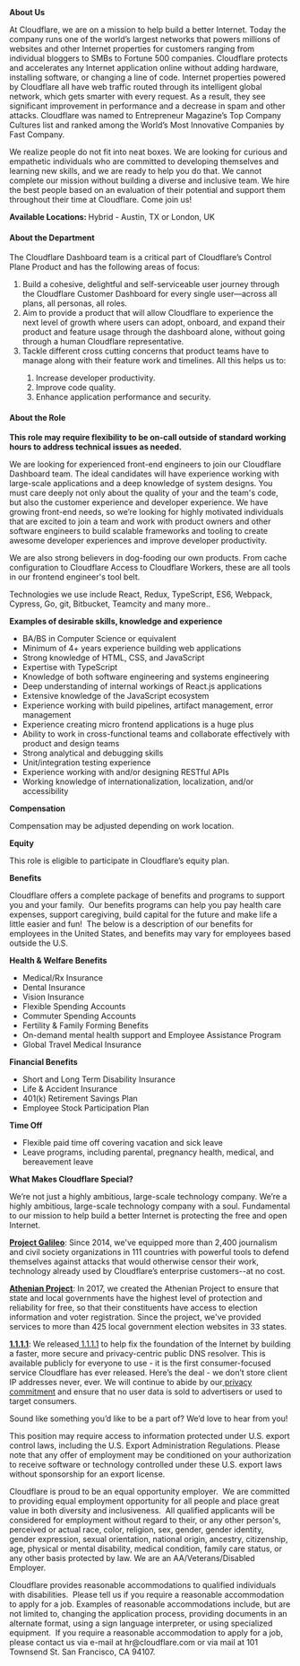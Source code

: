 <div class="content-intro">
	<div><strong>About Us</strong></div>
	<div>
		<p>At Cloudflare, we are on a mission to help build a better Internet. Today the company runs one of the world’s largest networks that powers millions of websites and other Internet properties for customers ranging from individual bloggers to SMBs to Fortune 500 companies. Cloudflare protects and accelerates any Internet application online without adding hardware, installing software, or changing a line of code. Internet properties powered by Cloudflare all have web traffic routed through its intelligent global network, which gets smarter with every request. As a result, they see significant improvement in performance and a decrease in spam and other attacks. Cloudflare was named to Entrepreneur Magazine’s Top Company Cultures list and ranked among the World’s Most Innovative Companies by Fast Company.&nbsp;</p>
		<p><span style="font-weight: 400;">We realize people do not fit into neat boxes. We are looking for curious and empathetic individuals who are committed to developing themselves and learning new skills, and we are ready to help you do that. We cannot complete our mission without building a diverse and inclusive team. We hire the best people based on an evaluation of their potential and support them throughout their time at Cloudflare. Come join us!&nbsp;</span></p>
	</div>
</div>
<p><strong>Available Locations: </strong>Hybrid - Austin, TX or London, UK</p>
<h4><strong>About the Department</strong></h4>
<p>The Cloudflare Dashboard team is a critical part of Cloudflare’s Control Plane Product and has the following areas of focus:</p>
<ol>
	<li>Build a cohesive, delightful and self-serviceable user journey through the Cloudflare Customer Dashboard for every single user—across all plans, all personas, all roles.&nbsp;</li>
	<li>Aim to provide a product that will allow Cloudflare to experience the next level of growth where users can adopt, onboard, and expand their product and feature usage through the dashboard alone, without going through a human Cloudflare representative.</li>
	<li>Tackle different cross cutting concerns that product teams have to manage along with their feature work and timelines. All this helps us to:</li>
	<ol>
		<li>Increase developer productivity.</li>
		<li>Improve code quality.</li>
		<li>Enhance application performance and security.</li>
	</ol>
</ol>
<h4><strong>About the Role</strong></h4>
<p><strong>This role may require flexibility to be on-call outside of standard working hours to address technical issues as needed.</strong></p>
<p>We are looking for experienced front-end engineers to join our Cloudflare Dashboard team. The ideal candidates will have experience working with large-scale applications and a deep knowledge of system designs. You must care deeply not only about the quality of your and the team's code, but also the customer experience and developer experience. We have growing front-end needs, so we’re looking for highly motivated individuals that are excited to join a team and work with product owners and other software engineers to build scalable frameworks and tooling to create awesome developer experiences and improve developer productivity.</p>
<p>We are also strong believers in dog-fooding our own products. From cache configuration to Cloudflare Access to Cloudflare Workers, these are all tools in our frontend engineer's tool belt.&nbsp;</p>
<p>Technologies we use include React, Redux, TypeScript, ES6, Webpack, Cypress, Go, git, Bitbucket, Teamcity and many more..</p>
<p><strong>Examples of desirable skills, knowledge and experience</strong></p>
<ul>
	<li>BA/BS in Computer Science or equivalent</li>
	<li>Minimum of 4+ years experience building web applications</li>
	<li>Strong knowledge of HTML, CSS, and JavaScript</li>
	<li>Expertise with TypeScript</li>
	<li>Knowledge of both software engineering and systems engineering</li>
	<li>Deep understanding of internal workings of React.js applications</li>
	<li>Extensive knowledge of the JavaScript ecosystem</li>
	<li>Experience working with build pipelines, artifact management, error management</li>
	<li>Experience creating micro frontend applications is a huge plus</li>
	<li>Ability to work in cross-functional teams and collaborate effectively with product and design teams</li>
	<li>Strong analytical and debugging skills</li>
	<li>Unit/integration testing experience</li>
	<li>Experience working with and/or designing RESTful APIs</li>
	<li>Working knowledge of internationalization, localization, and/or accessibility</li>
</ul>
<p><strong>Compensation</strong></p>
<p>Compensation may be adjusted depending on work location.</p>
<p><strong>Equity</strong></p>
<p>This role is eligible to participate in Cloudflare’s equity plan.</p>
<p><strong>Benefits</strong></p>
<p>Cloudflare offers a complete package of benefits and programs to support you and your family.&nbsp; Our benefits programs can help you pay health care expenses, support caregiving, build capital for the future and make life a little easier and fun!&nbsp; The below is a description of our benefits for employees in the United States, and benefits may vary for employees based outside the U.S.</p>
<p><strong>Health &amp; Welfare Benefits</strong></p>
<ul>
	<li>Medical/Rx Insurance</li>
	<li>Dental Insurance</li>
	<li>Vision Insurance</li>
	<li>Flexible Spending Accounts</li>
	<li>Commuter Spending Accounts</li>
	<li>Fertility &amp; Family Forming Benefits</li>
	<li>On-demand mental health support and Employee Assistance Program</li>
	<li>Global Travel Medical Insurance</li>
</ul>
<p><strong>Financial Benefits</strong></p>
<ul>
	<li>Short and Long Term Disability Insurance</li>
	<li>Life &amp; Accident Insurance</li>
	<li>401(k) Retirement Savings Plan</li>
	<li>Employee Stock Participation Plan</li>
</ul>
<p><strong>Time Off</strong></p>
<ul>
	<li>Flexible paid time off covering vacation and sick leave</li>
	<li>Leave programs, including parental, pregnancy health, medical, and bereavement leave</li>
</ul>
<div class="content-conclusion">
	<p><strong>What Makes Cloudflare Special?</strong></p>
	<p><span style="font-weight: 400;">We’re not just a highly ambitious, large-scale technology company. We’re a highly ambitious, large-scale technology company with a soul. Fundamental to our mission to help build a better Internet is protecting the free and open Internet.</span></p>
	<p><a href="https://blog.cloudflare.com/protecting-free-expression-online/"><strong>Project Galileo</strong></a><span style="font-weight: 400;">: Since 2014, we've equipped more than 2,400 journalism and civil society organizations in 111 countries with powerful tools to defend themselves against attacks that would otherwise censor their work, technology already used by Cloudflare’s enterprise customers--at no cost.</span></p>
	<p><strong><a href="https://www.cloudflare.com/athenian/">Athenian Project</a></strong><span style="font-weight: 400;">: In 2017, we created the Athenian Project to ensure that state and local governments have the highest level of protection and reliability for free, so that their constituents have access to election information and voter registration. Since the project, we've provided services to more than 425 local government election websites in 33 states.</span></p>
	<p><a href="https://1.1.1.1/"><strong>1.1.1.1</strong></a><span style="font-weight: 400;">: We released</span><a href="https://1.1.1.1/"> <span style="font-weight: 400;">1.1.1.1</span></a><span style="font-weight: 400;"> to help fix the foundation of the Internet by building a faster, more secure and privacy-centric public DNS resolver. This is available publicly for everyone to use - it is the first consumer-focused service Cloudflare has ever released. Here’s the deal - we don’t store client IP addresses never, ever. We will continue to abide by our</span><a href="https://developers.cloudflare.com/1.1.1.1/privacy/public-dns-resolver"> privacy commitment</a><span style="font-weight: 400;"> and ensure that no user data is sold to advertisers or used to target consumers.</span></p>
	<p><span style="font-weight: 400;">Sound like something you’d like to be a part of? We’d love to hear from you!</span></p>
	<p><span style="font-weight: 400;">This position may require access to information protected under U.S. export control laws, including the U.S. Export Administration Regulations. Please note that any offer of employment may be conditioned on your authorization to receive software or technology controlled under these U.S. export laws without sponsorship for an export license.</span></p>
	<p><span style="font-weight: 400;">Cloudflare is proud to be an equal opportunity employer. &nbsp;We are committed to providing equal employment opportunity for all people and place great value in both diversity and inclusiveness. &nbsp;All qualified applicants will be considered for employment without regard to their, or any other person's, perceived or actual</span> <span style="font-weight: 400;">race, color, religion, sex, gender, gender identity, gender expression, sexual orientation, national origin, ancestry, citizenship, age, physical or mental disability, medical condition, family care status, or any other basis protected by law. </span><span style="font-weight: 400;">We are an AA/Veterans/Disabled Employer.</span></p>
	<p><span style="font-weight: 400;">Cloudflare provides reasonable accommodations to qualified individuals with disabilities. &nbsp;Please tell us if you require a reasonable accommodation to apply for a job. Examples of reasonable accommodations include, but are not limited to, changing the application process, providing documents in an alternate format, using a sign language interpreter, or using specialized equipment. &nbsp;If you require a reasonable accommodation to apply for a job, please contact us via e-mail at </span><span style="font-weight: 400;">hr@cloudflare.com</span><span style="font-weight: 400;"> or via mail at 101 Townsend St. San Francisco, CA 94107.</span></p>
</div>